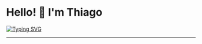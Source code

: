 # Hello! 👋 I'm **Thiago** 

[![Typing SVG](https://readme-typing-svg.demolab.com?font=Fira+Code&size=25&duration=4000&pause=1000&color=22D3EE&width=435&lines=FullStack+Developer;%F0%9F%92%BB+Languages+%26+Frameworks;%E2%AD%90+Innovative+Projects)](https://git.io/typing-svg)

---
